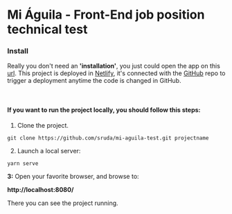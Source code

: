 # Mi Águila - Front-End job position technical test

### Install

Really you don't need an **'installation'**, you just could open the app on this [url](https://xenodochial-tesla-d7ad9e.netlify.com/). This project is deployed in [Netlify](https://www.netlify.com/), it's connected with the [GitHub](https://github.com/sruda/mi-aguila-test) repo to trigger a deployment anytime the code is changed in GitHub.

<br>

#### If you want to run the project locally, you should follow this steps:

1. Clone the project.

```
git clone https://github.com/sruda/mi-aguila-test.git projectname
```

2. Launch a local server:
```shell
yarn serve
```

**3:** Open your favorite browser, and browse to:

**http://localhost:8080/**

There you can see the project running.

<br>

